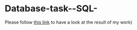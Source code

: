 # Database-task--SQL-
 Please follow [this link](https://docs.google.com/document/d/1CVsKKz1YVRqNsJ4lmydt5raYaB42AfGA/edit?usp=sharing&ouid=102489883496474605071&rtpof=true&sd=true) to have a look at the result of my work)
